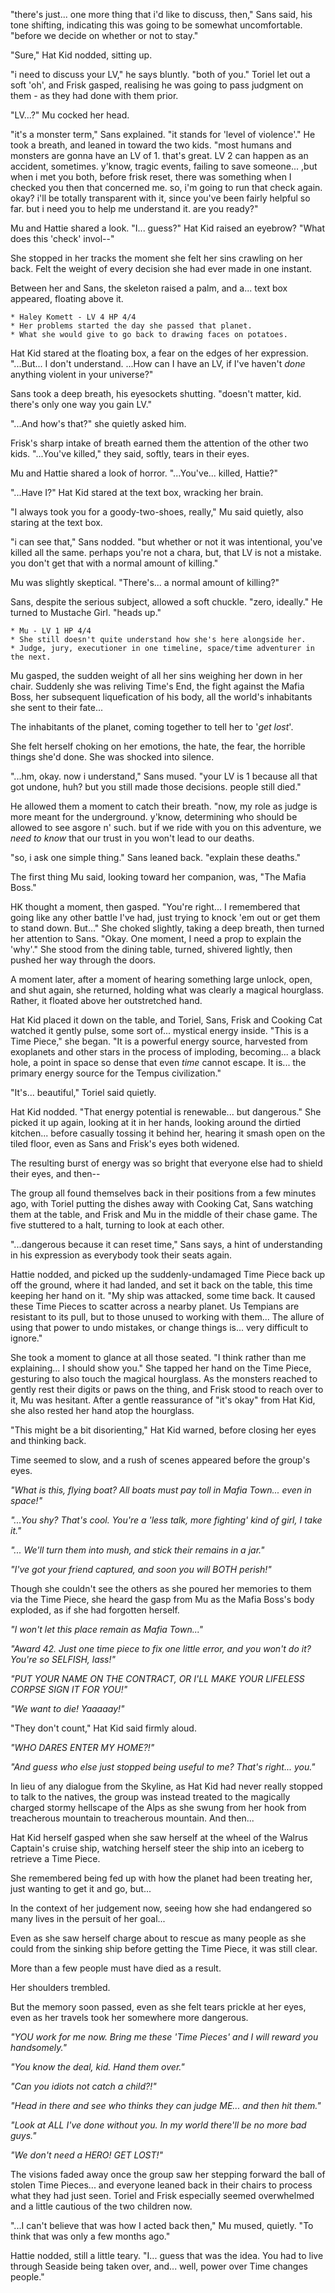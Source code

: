 "there's just... one more thing that i'd like to discuss, then," Sans said, his tone shifting, indicating this was going to be somewhat uncomfortable. "before we decide on whether or not to stay."

"Sure," Hat Kid nodded, sitting up.

"i need to discuss your LV," he says bluntly. "both of you." Toriel let out a soft 'oh', and Frisk gasped, realising he was going to pass judgment on them - as they had done with them prior.

"LV...?" Mu cocked her head.

"it's a monster term," Sans explained. "it stands for 'level of violence'." He took a breath, and leaned in toward the two kids. "most humans and monsters are gonna have an LV of 1. that's great. LV 2 can happen as an accident, sometimes. y'know, tragic events, failing to save someone... ,but when i met you both, before frisk reset, there was something when I checked you then that concerned me. so, i'm going to run that check again. okay? i'll be totally transparent with it, since you've been fairly helpful so far. but i need you to help me understand it. are you ready?"

Mu and Hattie shared a look. "I... guess?" Hat Kid raised an eyebrow? "What does this 'check' invol--"

She stopped in her tracks the moment she felt her sins crawling on her back. Felt the weight of every decision she had ever made in one instant.

Between her and Sans, the skeleton raised a palm, and a... text box appeared, floating above it.

```
* Haley Komett - LV 4 HP 4/4
* Her problems started the day she passed that planet.
* What she would give to go back to drawing faces on potatoes.
```

Hat Kid stared at the floating box, a fear on the edges of her expression. "...But... I don't understand. ...How can I have an LV, if I've haven't *done* anything violent in your universe?"

Sans took a deep breath, his eyesockets shutting. "doesn't matter, kid. there's only one way you gain LV."

"...And how's that?" she quietly asked him.

Frisk's sharp intake of breath earned them the attention of the other two kids. "...You've killed," they said, softly, tears in their eyes.

Mu and Hattie shared a look of horror. "...You've... killed, Hattie?"

"...Have I?" Hat Kid stared at the text box, wracking her brain.

"I always took you for a goody-two-shoes, really," Mu said quietly, also staring at the text box.

"i can see that," Sans nodded. "but whether or not it was intentional, you've killed all the same. perhaps you're not a chara, but, that LV is not a mistake. you don't get that with a normal amount of killing."

Mu was slightly skeptical. "There's... a normal amount of killing?" 

Sans, despite the serious subject, allowed a soft chuckle. "zero, ideally." He turned to Mustache Girl. "heads up."

```
* Mu - LV 1 HP 4/4
* She still doesn't quite understand how she's here alongside her.
* Judge, jury, executioner in one timeline, space/time adventurer in the next.
```

Mu gasped, the sudden weight of all her sins weighing her down in her chair. Suddenly she was reliving Time's End, the fight against the Mafia Boss, her subsequent liquefication of his body, all the world's inhabitants she sent to their fate...

The inhabitants of the planet, coming together to tell her to '*get lost*'.

She felt herself choking on her emotions, the hate, the fear, the horrible things she'd done. She was shocked into silence.

"...hm, okay. now i understand," Sans mused. "your LV is 1 because all that got undone, huh? but you still made those decisions. people still died."

He allowed them a moment to catch their breath. "now, my role as judge is more meant for the underground. y'know, determining who should be allowed to see asgore n' such. but if we ride with you on this adventure, we *need to know* that our trust in you won't lead to our deaths.

"so, i ask one simple thing." Sans leaned back. "explain these deaths."

The first thing Mu said, looking toward her companion, was, "The Mafia Boss."

HK thought a moment, then gasped. "You're right... I remembered that going like any other battle I've had, just trying to knock 'em out or get them to stand down. But..." She choked slightly, taking a deep breath, then turned her attention to Sans. "Okay. One moment, I need a prop to explain the 'why'." She stood from the dining table, turned, shivered lightly, then pushed her way through the doors.

A moment later, after a moment of hearing something large unlock, open, and shut again, she returned, holding what was clearly a magical hourglass. Rather, it floated above her outstretched hand.

Hat Kid placed it down on the table, and Toriel, Sans, Frisk and Cooking Cat watched it gently pulse, some sort of... mystical energy inside. "This is a Time Piece," she began. "It is a powerful energy source, harvested from exoplanets and other stars in the process of imploding, becoming... a black hole, a point in space so dense that even *time* cannot escape. It is... the primary energy source for the Tempus civilization."

"It's... beautiful," Toriel said quietly.

Hat Kid nodded. "That energy potential is renewable... but dangerous." She picked it up again, looking at it in her hands, looking around the dirtied kitchen... before casually tossing it behind her, hearing it smash open on the tiled floor, even as Sans and Frisk's eyes both widened.

The resulting burst of energy was so bright that everyone else had to shield their eyes, and then--

The group all found themselves back in their positions from a few minutes ago, with Toriel putting the dishes away with Cooking Cat, Sans watching them at the table, and Frisk and Mu in the middle of their chase game. The five stuttered to a halt, turning to look at each other. 

"...dangerous because it can reset time," Sans says, a hint of understanding in his expression as everybody took their seats again.

Hattie nodded, and picked up the suddenly-undamaged Time Piece back up off the ground, where it had landed, and set it back on the table, this time keeping her hand on it. "My ship was attacked, some time back. It caused these Time Pieces to scatter across a nearby planet. Us Tempians are resistant to its pull, but to those unused to working with them... The allure of using that power to undo mistakes, or change things is... very difficult to ignore."

She took a moment to glance at all those seated. "I think rather than me explaining... I should show you." She tapped her hand on the Time Piece, gesturing to also touch the magical hourglass. As the monsters reached to gently rest their digits or paws on the thing, and Frisk stood to reach over to it, Mu was hesitant. After a gentle reassurance of "it's okay" from Hat Kid, she also rested her hand atop the hourglass.

"This might be a bit disorienting," Hat Kid warned, before closing her eyes and thinking back.

Time seemed to slow, and a rush of scenes appeared before the group's eyes.

*"What is this, flying boat? All boats must pay toll in Mafia Town... even in space!"*

*"...You shy? That's cool. You're a 'less talk, more fighting' kind of girl, I take it."*

*"... We'll turn them into mush, and stick their remains in a jar."*

*"I've got your friend captured, and soon you will BOTH perish!"*

Though she couldn't see the others as she poured her memories to them via the Time Piece, she heard the gasp from Mu as the Mafia Boss's body exploded, as if she had forgotten herself.

*"I won't let this place remain as Mafia Town..."*

*"Award 42. Just one time piece to fix one little error, and you won't do it? You're so SELFISH, lass!"*

*"PUT YOUR NAME ON THE CONTRACT, OR I'LL MAKE YOUR LIFELESS CORPSE SIGN IT FOR YOU!"*

*"We want to die! Yaaaaay!"*

"They don't count," Hat Kid said firmly aloud.

*"WHO DARES ENTER MY HOME?!"*

*"And guess who else just stopped being useful to me? That's right... you."*

In lieu of any dialogue from the Skyline, as Hat Kid had never really stopped to talk to the natives, the group was instead treated to the magically charged stormy hellscape of the Alps as she swung from her hook from treacherous mountain to treacherous mountain. And then...

Hat Kid herself gasped when she saw herself at the wheel of the Walrus Captain's cruise ship, watching herself steer the ship into an iceberg to retrieve a Time Piece.

She remembered being fed up with how the planet had been treating her, just wanting to get it and go, but...

In the context of her judgement now, seeing how she had endangered so many lives in the persuit of her goal...

Even as she saw herself charge about to rescue as many people as she could from the sinking ship before getting the Time Piece, it was still clear. 

More than a few people must have died as a result.

Her shoulders trembled. 

But the memory soon passed, even as she felt tears prickle at her eyes, even as her travels took her somewhere more dangerous. 

*"YOU work for me now. Bring me these 'Time Pieces' and I will reward you handsomely."*

*"You know the deal, kid. Hand them over."*

*"Can you idiots not catch a child?!"*

*"Head in there and see who thinks they can judge ME... and then hit them."*

*"Look at ALL I've done without you. In my world there'll be no more bad guys."*

*"We don't need a HERO! GET LOST!"*

The visions faded away once the group saw her stepping forward the ball of stolen Time Pieces... and everyone leaned back in their chairs to process what they had just seen. Toriel and Frisk especially seemed overwhelmed and a little cautious of the two children now.

"...I can't believe that was how I acted back then," Mu mused, quietly. "To think that was only a few months ago."

Hattie nodded, still a little teary. "I... guess that was the idea. You had to live through Seaside being taken over, and... well, power over Time changes people."